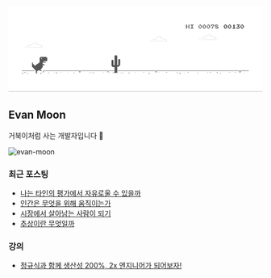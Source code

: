 ![dino.gif](./dino.gif)

## Evan Moon

거북이처럼 사는 개발자입니다 🐢

<img src="https://komarev.com/ghpvc/?username=evan-moon&label=Profile%20views&color=0e75b6&style=flat" alt="evan-moon" />

### 최근 포스팅

<!-- BLOG-POST-LIST:START -->
- [나는 타인의 평가에서 자유로울 수 있을까](https://evan-moon.github.io/2023/11/21/how-to-overcome-being-self-conscious/)
- [인간은 무엇을 위해 움직이는가](https://evan-moon.github.io/2023/10/03/how-to-be-a-better-leader/)
- [시장에서 살아남는 사람이 되기](https://evan-moon.github.io/2023/05/07/improve-my-career/)
- [추상이란 무엇일까](https://evan-moon.github.io/2023/01/15/what-is-abstract/)
<!-- BLOG-POST-LIST:END -->

### 강의
- [정규식과 함께 생산성 200%, 2x 엔지니어가 되어보자!](https://www.inflearn.com/course/실무-정규식?inst=2abd2192)
